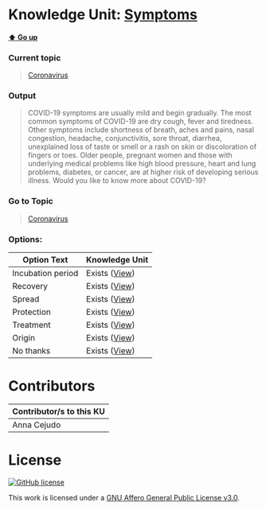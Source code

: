# Knowledge Unit: [Symptoms](../../knowledge_units/coronavirus/symptoms.md)

#### [:arrow_up: Go up](../../topics/coronavirus.md)
### Current topic
> [Coronavirus](../../topics/coronavirus.md)
### Output
> COVID-19 symptoms are usually mild and begin gradually. The most common symptoms of COVID-19 are dry cough, fever and tiredness. Other symptoms include shortness of breath, aches and pains, nasal congestion, headache, conjunctivitis, sore throat, diarrhea, unexplained loss of taste or smell or a rash on skin or discoloration of fingers or toes. Older people, pregnant women and those with underlying medical problems like high blood pressure, heart and lung problems, diabetes, or cancer, are at higher risk of developing serious illness. Would you like to know more about COVID-19?
### Go to Topic
> [Coronavirus](../../topics/coronavirus.md)

### Options: 

| Option Text | Knowledge Unit |
| - | - |  
| Incubation period  |  Exists ([View](../../knowledge_units/coronavirus/incubation-period.md))  |  
| Recovery  |  Exists ([View](../../knowledge_units/coronavirus/recovery.md))  |  
| Spread  |  Exists ([View](../../knowledge_units/coronavirus/spread.md))  |  
| Protection  |  Exists ([View](../../knowledge_units/coronavirus/protection.md))  |  
| Treatment  |  Exists ([View](../../knowledge_units/coronavirus/treatment.md))  |  
| Origin  |  Exists ([View](../../knowledge_units/coronavirus/origin.md))  |  
| No thanks  |  Exists ([View](../../knowledge_units/coronavirus/no-thanks.md))  | 

# Contributors

| Contributor/s to this KU |
| - | 
| Anna Cejudo |

# License
[![GitHub license](https://img.shields.io/github/license/inbrainz/cerebro)](https://github.com/inbrainz/cerebro/blob/master/LICENSE)

This work is licensed under a [GNU Affero General Public License v3.0](https://www.gnu.org/licenses/agpl-3.0.txt).